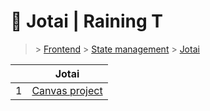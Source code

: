 # 🐃 Jotai  | Raining T

> [](/) > [Frontend](/frontend) > [State management](/frontend/state-management) > [Jotai](/frontend/state-management/jotai)

<table><thead><tr><th></th><th>Jotai</th></tr></thead><tbody><tr><td>1</td><td><a href="frontend/state-management/jotai/02-canvas-project">Canvas project</a></td></tr></tbody></table>

